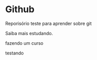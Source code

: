 # Github

Reporisório teste para aprender sobre git

Saiba mais estudando.

fazendo um curso

testando
